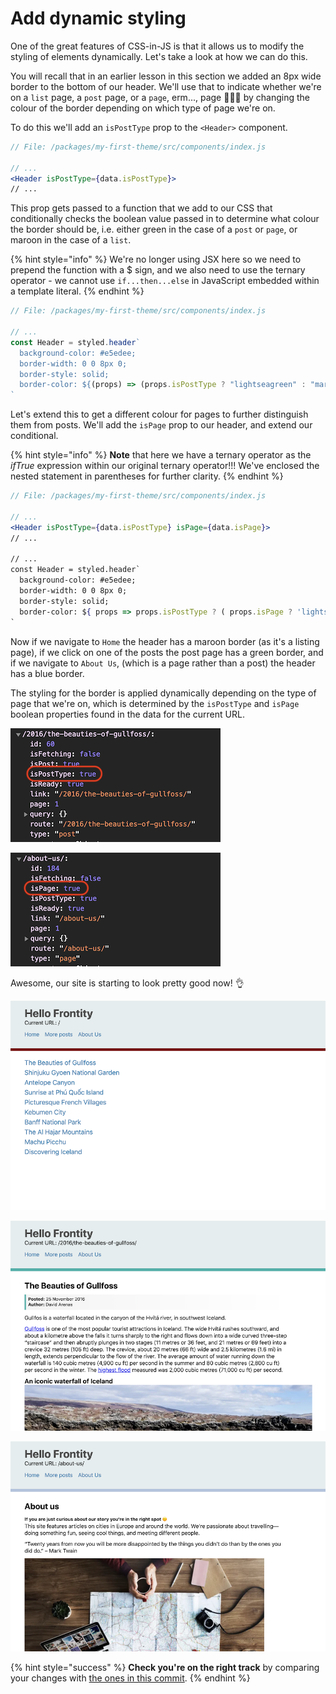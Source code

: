 # Add dynamic styling

One of the great features of CSS-in-JS is that it allows us to modify the styling of elements dynamically. Let's take a look at how we can do this.

You will recall that in an earlier lesson in this section we added an 8px wide border to the bottom of our header. We'll use that to indicate whether we're on a `list` page, a `post` page, or a `page`, erm..., page 🤷🏻‍♂️ by changing the colour of the border depending on which type of page we're on.

To do this we'll add an `isPostType` prop to the `<Header>` component.

```jsx
// File: /packages/my-first-theme/src/components/index.js

// ...
<Header isPostType={data.isPostType}>
// ...
```

This prop gets passed to a function that we add to our CSS that conditionally checks the boolean value passed in to determine what colour the border should be, i.e. either green in the case of a `post` or `page`, or maroon in the case of a `list`.

{% hint style="info" %}
We're no longer using JSX here so we need to prepend the function with a $ sign, and we also need to use the ternary operator - we cannot use `if...then...else` in JavaScript embedded within a template literal.
{% endhint %}

```jsx
// File: /packages/my-first-theme/src/components/index.js

// ...
const Header = styled.header`
  background-color: #e5edee;
  border-width: 0 0 8px 0;
  border-style: solid;
  border-color: ${(props) => (props.isPostType ? "lightseagreen" : "maroon")};
`
```

Let's extend this to get a different colour for pages to further distinguish them from posts. We'll add the `isPage` prop to our header, and extend our conditional.

{% hint style="info" %}
**Note** that here we have a ternary operator as the _ifTrue_ expression within our original ternary operator!!! We've enclosed the nested statement in parentheses for further clarity.
{% endhint %}

```jsx
// File: /packages/my-first-theme/src/components/index.js

// ...
<Header isPostType={data.isPostType} isPage={data.isPage}>
// ...

// ...
const Header = styled.header`
  background-color: #e5edee;
  border-width: 0 0 8px 0;
  border-style: solid;
  border-color: ${ props => props.isPostType ? ( props.isPage ? 'lightsteelblue' : 'lightseagreen' ) : 'maroon'};
`
```

Now if we navigate to `Home` the header has a maroon border (as it's a listing page), if we click on one of the posts the post page has a green border, and if we navigate to `About Us`, (which is a page rather than a post) the header has a blue border.

The styling for the border is applied dynamically depending on the type of page that we're on, which is determined by the `isPostType` and `isPage` boolean properties found in the data for the current URL.

<p>
  <img alt="The 'isPostType' property is true for posts" src="../assets/part4img3.png">
</p>

<p>
  <img alt="The 'isPage' property is true for a pages" src="../assets/part4img4.png">
</p>

Awesome, our site is starting to look pretty good now! 👌

<p>
  <img alt="Frontity in the browser - listing" src="../assets/part4img1.png">
</p>

<p>
  <img alt="Frontity in the browser - post" src="../assets/part4img5.png">
</p>

<p>
  <img alt="Frontity in the browser - page" src="../assets/part4img6.png">
</p>

{% hint style="success" %}
**Check you're on the right track** by comparing your changes with [the ones in this commit](https://github.com/frontity-demos/tutorial-hello-frontity/commit/a1a31f9bc77e97d1b02e3bbfb3fcd4330bb85e96).
{% endhint %}
